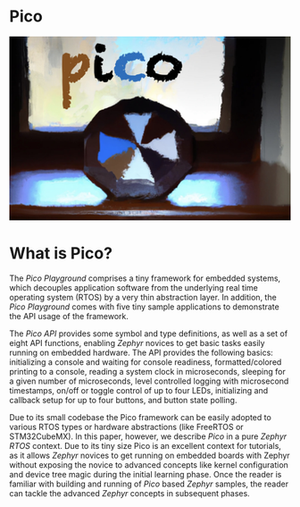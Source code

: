 # Pico

![pico](./doc/image/pico-painting.jpg)


# What is Pico?

The _Pico Playground_ comprises a tiny framework for embedded systems, which decouples application software from the underlying real time operating system (RTOS) by a very thin abstraction layer. In addition, the _Pico Playground_ comes with five tiny sample applications to demonstrate the API usage of the framework.

The _Pico API_ provides some symbol and type definitions, as well as a set of eight API functions, enabling _Zephyr_ novices to get basic tasks easily running on embedded hardware. The API provides the following basics: initializing a console and waiting for console readiness, formatted/colored printing to a console, reading a system clock in microseconds, sleeping for a given number of microseconds, level controlled logging with microsecond timestamps, on/off or toggle control of up to four LEDs, initializing and callback setup for up to four buttons, and button state polling.

Due to its small codebase the Pico framework can be easily adopted to various RTOS types or hardware abstractions (like FreeRTOS or STM32CubeMX). In this paper, however, we describe _Pico_ in a pure _Zephyr RTOS_ context. Due to its tiny size Pico is an excellent context for tutorials, as it allows _Zephyr_ novices to get running on embedded boards with Zephyr without exposing the novice to advanced concepts like kernel configuration and device tree magic during the initial learning phase. Once the reader is familiar with building and running of _Pico_ based _Zephyr_ samples, the reader can tackle the advanced _Zephyr_ concepts in subsequent phases.
